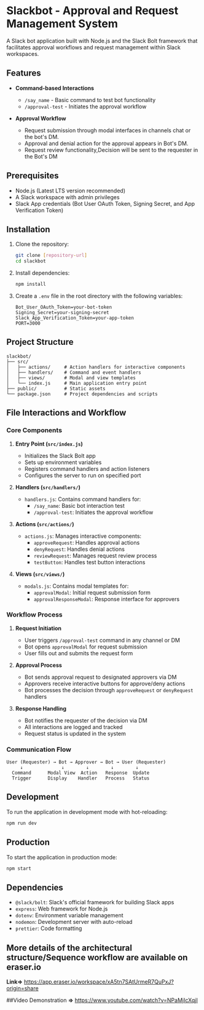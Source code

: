 # Slackbot - Approval and Request Management System

A Slack bot application built with Node.js and the Slack Bolt framework that facilitates approval workflows and request management within Slack workspaces.

## Features

- **Command-based Interactions**
  - `/say_name` - Basic command to test bot functionality
  - `/approval-test` - Initiates the approval workflow

- **Approval Workflow**
  - Request submission through modal interfaces in channels chat or the bot's DM.
  - Approval and denial action for the approval appears in Bot's DM.
  - Request review functionality,Decision will be sent to the requester in the Bot's DM

## Prerequisites

- Node.js (Latest LTS version recommended)
- A Slack workspace with admin privileges
- Slack App credentials (Bot User OAuth Token, Signing Secret, and App Verification Token)

## Installation

1. Clone the repository:
   ```bash
   git clone [repository-url]
   cd slackbot
   ```

2. Install dependencies:
   ```bash
   npm install
   ```

3. Create a `.env` file in the root directory with the following variables:
   ```
   Bot_User_OAuth_Token=your-bot-token
   Signing_Secret=your-signing-secret
   Slack_App_Verification_Token=your-app-token
   PORT=3000
   ```

## Project Structure

```
slackbot/
├── src/
│   ├── actions/     # Action handlers for interactive components
│   ├── handlers/    # Command and event handlers
│   ├── views/       # Modal and view templates
│   └── index.js     # Main application entry point
├── public/          # Static assets
└── package.json     # Project dependencies and scripts
```

## File Interactions and Workflow

### Core Components

1. **Entry Point (`src/index.js`)**
   - Initializes the Slack Bolt app
   - Sets up environment variables
   - Registers command handlers and action listeners
   - Configures the server to run on specified port

2. **Handlers (`src/handlers/`)**
   - `handlers.js`: Contains command handlers for:
     - `/say_name`: Basic bot interaction test
     - `/approval-test`: Initiates the approval workflow

3. **Actions (`src/actions/`)**
   - `actions.js`: Manages interactive components:
     - `approveRequest`: Handles approval actions
     - `denyRequest`: Handles denial actions
     - `reviewRequest`: Manages request review process
     - `testButton`: Handles test button interactions

4. **Views (`src/views/`)**
   - `modals.js`: Contains modal templates for:
     - `approvalModal`: Initial request submission form
     - `approvalResponseModal`: Response interface for approvers

### Workflow Process

1. **Request Initiation**
   - User triggers `/approval-test` command in any channel or DM
   - Bot opens `approvalModal` for request submission
   - User fills out and submits the request form

2. **Approval Process**
   - Bot sends approval request to designated approvers via DM
   - Approvers receive interactive buttons for approve/deny actions
   - Bot processes the decision through `approveRequest` or `denyRequest` handlers

3. **Response Handling**
   - Bot notifies the requester of the decision via DM
   - All interactions are logged and tracked
   - Request status is updated in the system

### Communication Flow

```
User (Requester) → Bot → Approver → Bot → User (Requester)
     ↓              ↓        ↓        ↓        ↓
  Command      Modal View  Action   Response  Update
  Trigger      Display    Handler   Process   Status
```

## Development

To run the application in development mode with hot-reloading:

```bash
npm run dev
```

## Production

To start the application in production mode:

```bash
npm start
```

## Dependencies

- `@slack/bolt`: Slack's official framework for building Slack apps
- `express`: Web framework for Node.js
- `dotenv`: Environment variable management
- `nodemon`: Development server with auto-reload
- `prettier`: Code formatting


## More details of the architectural structure/Sequence workflow are available on eraser.io
**Link=>** https://app.eraser.io/workspace/xA5tn7SAtUrmeR7QuPxJ?origin=share

##Video Demonstration
**=>** https://www.youtube.com/watch?v=NPaMjIcXqjI
